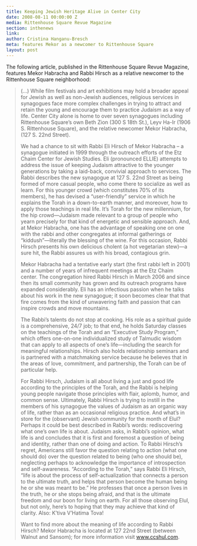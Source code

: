 ```yaml
---
title: Keeping Jewish Heritage Alive in Center City
date: 2008-08-11 00:00:00 Z
media: Rittenhouse Square Revue Magazine
section: inthenews
link: 
author: Cristina Hanganu-Bresch
meta: features Mekor as a newcomer to Rittenhouse Square
layout: post
---
```


The following article, published in the Rittenhouse Square Revue Magazine, features Mekor Habracha and Rabbi Hirsch as a relative newcomer to the Rittenhouse Square neighborhood:

>(...) While film festivals and art exhibitions may hold a broader appeal for Jewish as well as non-Jewish audiences, religious services in synagogues face more complex challenges in trying to attract and retain the young and encourage them to practice Judaism as a way of life. Center City alone is home to over seven synagogues including Rittenhouse Square’s own Beth Zion (300 S 18th St.), Leyv Ha-Ir (1906 S. Rittenhouse Square), and the relative newcomer Mekor Habracha, (127 S. 22nd Street).
>
>We had a chance to sit with Rabbi Eli Hirsch of Mekor Habracha – a synagogue initiated in 1999 through the outreach efforts of the Etz Chaim Center for Jewish Studies. Eli (pronounced ELLIE) attempts to address the issue of keeping Judaism attractive to the younger generations by taking a laid-back, convivial approach to services. The Rabbi describes the new synagogue at 127 S. 22nd Street as being formed of more casual people, who come there to socialize as well as learn. For this younger crowd (which constitutes 70% of its members), he has devised a “user-friendly” service in which he explains the Torah in a down-to-earth manner, and moreover, how to apply those teachings in real life. It’s Torah for the new millennium, for the hip crowd—Judaism made relevant to a group of people who yearn precisely for that kind of energetic and sensible approach. And, at Mekor Habracha, one has the advantage of speaking one on one with the rabbi and other congregates at informal gatherings or “kiddush”—literally the blessing of the wine. For this occasion, Rabbi Hirsch presents his own delicious cholent (a hot vegetarian stew)—a sure hit, the Rabbi assures us with his broad, contagious grin.
>
>Mekor Habracha had a tentative early start (the first rabbi left in 2001) and a number of years of infrequent meetings at the Etz Chaim center. The congregation hired Rabbi Hirsch in March 2006 and since then its small community has grown and its outreach programs have expanded considerably. Eli has an infectious passion when he talks about his work in the new synagogue; it soon becomes clear that that fire comes from the kind of unwavering faith and passion that can inspire crowds and move mountains.
>
>The Rabbi’s talents do not stop at cooking. His role as a spiritual guide is a comprehensive, 24/7 job; to that end, he holds Saturday classes on the teachings of the Torah and an “Executive Study Program,” which offers one-on-one individualized study of Talmudic wisdom that can apply to all aspects of one’s life—including the search for meaningful relationships. Hirsch also holds relationship seminars and is partnered with a matchmaking service because he believes that in the areas of love, commitment, and partnership, the Torah can be of particular help.
>
>For Rabbi Hirsch, Judaism is all about living a just and good life according to the principles of the Torah, and the Rabbi is helping young people navigate those principles with flair, aplomb, humor, and common sense. Ultimately, Rabbi Hirsch is trying to instill in the members of his synagogue the values of Judaism as an organic way of life, rather than as an occasional religious practice. And what’s in store for the (observant) Jewish community for the month of Elul? Perhaps it could be best described in Rabbi’s words: rediscovering what one’s own life is about. Judaism asks, in Rabbi’s opinion, what life is and concludes that it is first and foremost a question of being and identity, rather than one of doing and action. To Rabbi Hirsch’s regret, Americans still favor the question relating to action (what one should do) over the question related to being (who one should be), neglecting perhaps to acknowledge the importance of introspection and self-awareness. “According to the Torah,” says Rabbi Eli Hirsch, “life is about the process of self-actualization that connects a person to the ultimate truth, and helps that person become the human being he or she was meant to be.” He professes that once a person lives in the truth, he or she stops being afraid, and that is the ultimate freedom and our boon for living on earth. For all those observing Elul, but not only, here’s to hoping that they may achieve that kind of clarity. Also: K’tiva V’Hatima Tova!
>
>Want to find more about the meaning of life according to Rabbi Hirsch? Mekor Habracha is located at 127 22nd Street (between Walnut and Sansom); for more information visit www.ccshul.com.